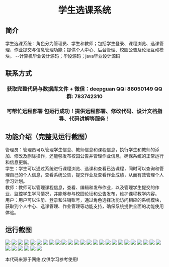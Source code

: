 <p><h1 align="center">学生选课系统</h1></p>

## 简介
学生选课系统：角色分为管理员、学生和教师；包括学生登录、课程浏览、选课管理、作业提交与信息管理功能；提供个人中心、后台管理、校园公告及论坛互动模块。    --计算机毕业设计源码；毕设源码；java毕业设计源码


## 联系方式
<p><h3 align="center">获取完整代码与数据库文件 + 微信：deepguan QQ: 86050149 QQ群: 783742310</h3></p>
<p><h3 align="center">可帮忙远程部署 包运行成功！提供远程部署、修改代码、设计文档指导、代码讲解等服务！</h3></p>

## 功能介绍（完整见运行截图）
管理员：管理员可以管理学生信息、教师信息和课程信息，执行学生和教师的添加、修改及删除操作，还能够发布校园公告并管理作业信息，确保系统的正常运行和信息更新。  
学生：学生可以通过系统进行课程浏览、选课和查看已选课程，同时可以查询和管理自己的个人信息，查看系统公告，提交作业及查看作业成绩，从而有效管理个人学习计划。  
教师：教师可以管理课程信息，查看、编辑和发布作业，以及管理学生提交的作业，监控学生学习情况，并能够参与校园论坛和公告发布，维护课程教学内容。  
用户：用户可以注册、登录和注销账号，通过角色选择功能访问相应的系统模块，获取到个人中心、选课管理、作业管理等功能支持，确保系统提供全面的功能使用体验。


## 运行截图
![](https://bs-1329754181.cos.ap-shanghai.myqcloud.com/spring/StudentCourseSelectionSystem2/img/001.jpg)
![](https://bs-1329754181.cos.ap-shanghai.myqcloud.com/spring/StudentCourseSelectionSystem2/img/002.jpg)
![](https://bs-1329754181.cos.ap-shanghai.myqcloud.com/spring/StudentCourseSelectionSystem2/img/003.jpg)
![](https://bs-1329754181.cos.ap-shanghai.myqcloud.com/spring/StudentCourseSelectionSystem2/img/004.jpg)
![](https://bs-1329754181.cos.ap-shanghai.myqcloud.com/spring/StudentCourseSelectionSystem2/img/005.jpg)
![](https://bs-1329754181.cos.ap-shanghai.myqcloud.com/spring/StudentCourseSelectionSystem2/img/006.jpg)
![](https://bs-1329754181.cos.ap-shanghai.myqcloud.com/spring/StudentCourseSelectionSystem2/img/007.jpg)
![](https://bs-1329754181.cos.ap-shanghai.myqcloud.com/spring/StudentCourseSelectionSystem2/img/008.jpg)
![](https://bs-1329754181.cos.ap-shanghai.myqcloud.com/spring/StudentCourseSelectionSystem2/img/009.jpg)
![](https://bs-1329754181.cos.ap-shanghai.myqcloud.com/spring/StudentCourseSelectionSystem2/img/010.jpg)
![](https://bs-1329754181.cos.ap-shanghai.myqcloud.com/spring/StudentCourseSelectionSystem2/img/011.jpg)
![](https://bs-1329754181.cos.ap-shanghai.myqcloud.com/spring/StudentCourseSelectionSystem2/img/012.jpg)
![](https://bs-1329754181.cos.ap-shanghai.myqcloud.com/spring/StudentCourseSelectionSystem2/img/013.jpg)
![](https://bs-1329754181.cos.ap-shanghai.myqcloud.com/spring/StudentCourseSelectionSystem2/img/014.jpg)
![](https://bs-1329754181.cos.ap-shanghai.myqcloud.com/spring/StudentCourseSelectionSystem2/img/015.jpg)
![](https://bs-1329754181.cos.ap-shanghai.myqcloud.com/spring/StudentCourseSelectionSystem2/img/016.jpg)
![](https://bs-1329754181.cos.ap-shanghai.myqcloud.com/spring/StudentCourseSelectionSystem2/img/017.jpg)
![](https://bs-1329754181.cos.ap-shanghai.myqcloud.com/spring/StudentCourseSelectionSystem2/img/018.jpg)
![](https://bs-1329754181.cos.ap-shanghai.myqcloud.com/spring/StudentCourseSelectionSystem2/img/019.jpg)
![](https://bs-1329754181.cos.ap-shanghai.myqcloud.com/spring/StudentCourseSelectionSystem2/img/020.jpg)
![](https://bs-1329754181.cos.ap-shanghai.myqcloud.com/spring/StudentCourseSelectionSystem2/img/021.jpg)
![](https://bs-1329754181.cos.ap-shanghai.myqcloud.com/spring/StudentCourseSelectionSystem2/img/022.jpg)
![](https://bs-1329754181.cos.ap-shanghai.myqcloud.com/spring/StudentCourseSelectionSystem2/img/023.jpg)
![](https://bs-1329754181.cos.ap-shanghai.myqcloud.com/spring/StudentCourseSelectionSystem2/img/024.jpg)
![](https://bs-1329754181.cos.ap-shanghai.myqcloud.com/spring/StudentCourseSelectionSystem2/img/025.jpg)
![](https://bs-1329754181.cos.ap-shanghai.myqcloud.com/spring/StudentCourseSelectionSystem2/img/026.jpg)
![](https://bs-1329754181.cos.ap-shanghai.myqcloud.com/spring/StudentCourseSelectionSystem2/img/027.jpg)
![](https://bs-1329754181.cos.ap-shanghai.myqcloud.com/spring/StudentCourseSelectionSystem2/img/028.jpg)
![](https://bs-1329754181.cos.ap-shanghai.myqcloud.com/spring/StudentCourseSelectionSystem2/img/029.jpg)
![](https://bs-1329754181.cos.ap-shanghai.myqcloud.com/spring/StudentCourseSelectionSystem2/img/030.jpg)
![](https://bs-1329754181.cos.ap-shanghai.myqcloud.com/spring/StudentCourseSelectionSystem2/img/031.jpg)

<p>本代码来源于网络,仅供学习参考使用!</p>
